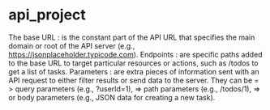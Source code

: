 # api_project


The base URL :
is the constant part of the API URL that specifies the main domain or root of the API server 
(e.g., https://jsonplaceholder.typicode.com).
Endpoints :
are specific paths added to the base URL to target particular resources or actions,
such as /todos to get a list of tasks.
Parameters :
are extra pieces of information sent with an API request to either filter results or send data to the server.
They can be
= > query parameters (e.g., ?userId=1),
=> path parameters (e.g., /todos/1),
=> or body parameters (e.g., JSON data for creating a new task).